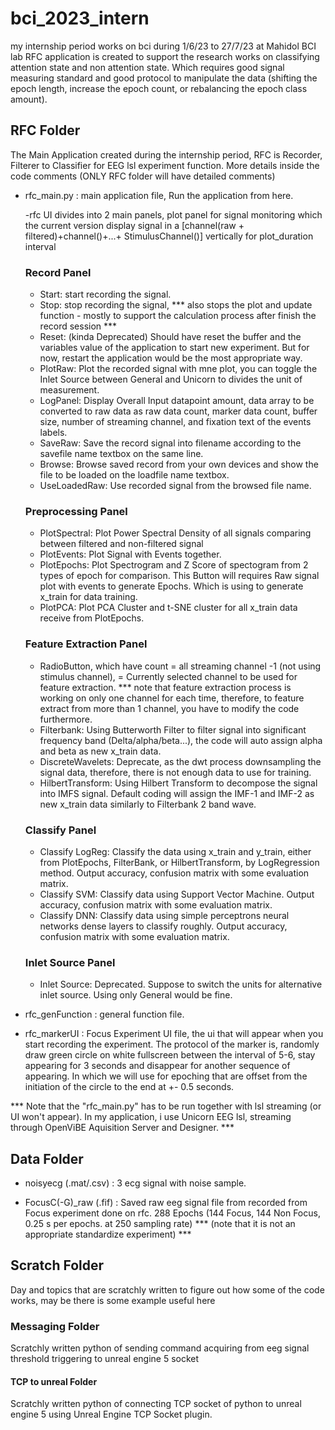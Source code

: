 # bci_2023_intern
my internship period works on bci during 1/6/23 to 27/7/23 at Mahidol BCI lab
RFC application is created to support the research works on classifying attention state and non attention state. Which requires good signal measuring standard and good protocol to manipulate the data (shifting the epoch length, increase the epoch count, or rebalancing the epoch class amount).

## RFC Folder
The Main Application created during the internship period, RFC is Recorder, Filterer to Classifier for EEG lsl experiment function.
 More details inside the code comments (ONLY RFC folder will have detailed comments)

* rfc_main.py : main application file, Run the application from here.

    -rfc UI divides into 2 main panels, plot panel for signal monitoring which the current version display signal in a [channel(raw + filtered)+channel()+...+ StimulusChannel()] vertically for plot_duration interval
    
    ### Record Panel
    * Start: start recording the signal.
    * Stop: stop recording the signal, *** also stops the plot and update function - mostly to support the calculation process after finish the record session ***
    * Reset: (kinda Deprecated) Should have reset the buffer and the variables value of the application to start new experiment. But for now, restart the application would be the most appropriate way.
    * PlotRaw: Plot the recorded signal with mne plot, you can toggle the Inlet Source between General and Unicorn to divides the unit of measurement.
    * LogPanel: Display Overall Input datapoint amount, data array to be converted to raw data as raw data count, marker data count, buffer size, number of streaming channel, and fixation text of the events labels.
    * SaveRaw: Save the record signal into filename according to the savefile name textbox on the same line.
    * Browse: Browse saved record from your own devices and show the file to be loaded on the loadfile name textbox.
    * UseLoadedRaw: Use recorded signal from the browsed file name.

    ### Preprocessing Panel
    * PlotSpectral: Plot Power Spectral Density of all signals comparing between filtered and non-filtered signal
    * PlotEvents: Plot Signal with Events together.
    * PlotEpochs: Plot Spectrogram and Z Score of spectogram from 2 types of epoch for comparison. This Button will requires Raw signal plot with events to generate Epochs. Which is using to generate x_train for data training.
    * PlotPCA: Plot PCA Cluster and t-SNE cluster for all x_train data receive from PlotEpochs.

    ### Feature Extraction Panel
    * RadioButton, which have count = all streaming channel -1 (not using stimulus channel), = Currently selected channel to be used for feature extraction. *** note that feature extraction process is working on only one channel for each time, therefore, to feature extract from more than 1 channel, you have to modify the code furthermore.
    * Filterbank: Using Butterworth Filter to filter signal into significant frequency band (Delta/alpha/beta...), the code will auto assign alpha and beta as new x_train data.
    * DiscreteWavelets: Deprecate, as the dwt process downsampling the signal data, therefore, there is not enough data to use for training.
    * HilbertTransform: Using Hilbert Transform to decompose the signal into IMFS signal. Default coding will assign the IMF-1 and IMF-2 as new x_train data similarly to Filterbank 2 band wave.

    ### Classify Panel
    * Classify LogReg: Classify the data using x_train and y_train, either from PlotEpochs, FilterBank, or HilbertTransform, by LogRegression method. Output accuracy, confusion matrix with some evaluation matrix.
    * Classify SVM: Classify data using Support Vector Machine. Output accuracy, confusion matrix with some evaluation matrix.
    * Classify DNN: Classify data using simple perceptrons neural networks dense layers to classify roughly. Output accuracy, confusion matrix with some evaluation matrix.

    ### Inlet Source Panel
    * Inlet Source: Deprecated. Suppose to switch the units for alternative inlet source. Using only General would be fine.


* rfc_genFunction : general function file.

* rfc_markerUI : Focus Experiment UI file, the ui that will appear when you start recording the experiment. The protocol of the marker is, randomly draw green circle on white fullscreen between the interval of 5-6, stay appearing for 3 seconds and disappear for another sequence of appearing. 
In which we will use for epoching that are offset from the initiation of the circle to the end at +- 0.5 seconds.

*** Note that the "rfc_main.py" has to be run together with lsl streaming (or UI won't appear). In my application, i use Unicorn EEG lsl, streaming through OpenViBE Aquisition Server and Designer. ***

## Data Folder

* noisyecg (.mat/.csv) : 3 ecg signal with noise sample.

* FocusC(-G)_raw (.fif) : Saved raw eeg signal file from recorded from Focus experiment done on rfc. 288 Epochs (144 Focus, 144 Non Focus, 0.25 s per epochs. at 250 sampling rate)
 *** (note that it is not an appropriate standardize experiment) ***

## Scratch Folder

Day and topics that are scratchly written to figure out how some of the code works, may be there is some example useful here
### Messaging Folder

Scratchly written python of sending command acquiring from eeg signal threshold triggering to unreal engine 5 socket

#### TCP to unreal Folder

Scratchly written python of connecting TCP socket of python to unreal engine 5 using Unreal Engine TCP Socket plugin.
